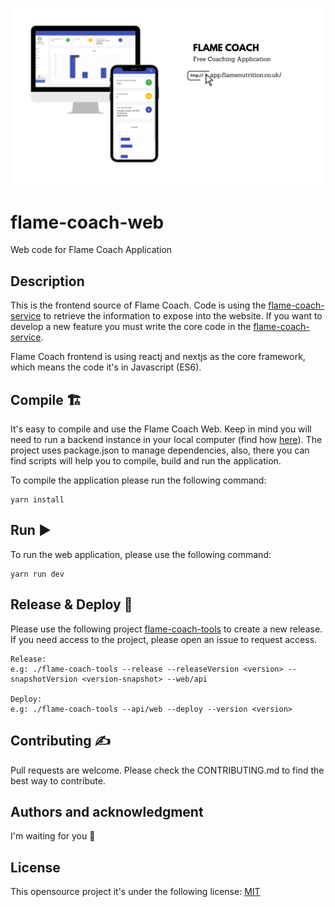 <img src="./flameCoach.png?raw=true"
data-canonical-src="./logo.png?raw=true"/>
# flame-coach-web
Web code for Flame Coach Application

## Description
This is the frontend source of Flame Coach. Code is using the [flame-coach-service] to retrieve the information 
to expose into the website. If you want to develop a new feature you must write the core code in the [flame-coach-service].

Flame Coach frontend is using reactj and nextjs as the core framework, which means the code it's in Javascript (ES6).

## Compile 🏗️
It's easy to compile and use the Flame Coach Web. 
Keep in mind you will need to run a backend instance in your local computer (find how [here](https://github.com/FlameNutrition/flame-coach-service/blob/master/README.md#run-%EF%B8%8F)). 
The project uses package.json to manage dependencies, also, there you can find scripts will help you to compile, build and run the application.

To compile the application please run the following command:
```
yarn install
```

## Run ▶️
To run the web application, please use the following command:
```
yarn run dev
```

## Release & Deploy 🚀
Please use the following project [flame-coach-tools] to create a new release.
If you need access to the project, please open an issue to request access.
```
Release:
e.g: ./flame-coach-tools --release --releaseVersion <version> --snapshotVersion <version-snapshot> --web/api

Deploy:
e.g: ./flame-coach-tools --api/web --deploy --version <version>
```

## Contributing ✍️
Pull requests are welcome. Please check the CONTRIBUTING.md to find the best way to contribute.

## Authors and acknowledgment
I'm waiting for you 🤟

## License
This opensource project it's under the following license: [MIT]

[flame-coach-tools]: https://github.com/FlameNutrition/flame-coach-tools
[flame-coach-service]: https://github.com/FlameNutrition/flame-coach-service
[mit]: https://choosealicense.com/licenses/mit/
